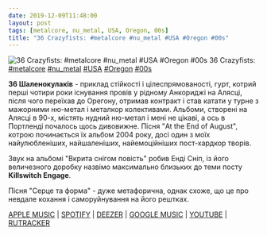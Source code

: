 ```yaml
---
date: 2019-12-09T11:48:00
layout: post
tags: [metalcore, nu_metal, USA, Oregon, 00s]
title: "36 Crazyfists: #metalcore #nu_metal #USA #Oregon #00s"
---
```

![36 Crazyfists: #metalcore #nu_metal #USA #Oregon #00s](https://res.cloudinary.com/vast-space-unexplored/image/upload/photos/photo_815_09-12-2019_11-48-00.jpg)
36 Crazyfists: [#metalcore](/tags/#metalcore) [#nu_metal](/tags/#nu_metal) [#USA](/tags/#USA) [#Oregon](/tags/#Oregon) [#00s](/tags/#00s)

**36 Шаленокулаків** - приклад стійкості і цілеспрямованості, гурт, котрий перші чотири роки існування провів у рідному Анкориджі на Алясці, після чого переїхав до Орегону, отримав контракт і став катати у турне з мажорними ню-метал і металкор колективами. Альбоми, створені на Алясці в 90-х, містять нудний ню-метал і мені не цікаві, а ось в Портленді почалось щось дивовижне. Пісня &quot;At the End of August&quot;, котрою починається їх альбом 2004 року, досі один з моїх найулюбленіших, найшаленіших, найемоційніших пост-хардкор творів.

Звук на альбомі &quot;Вкрита снігом повість&quot; робив Енді Сніп, із його величезного доробку назвімо максимально близьких до теми посту **Killswitch Engage**.

Пісня &quot;Серце та форма&quot; - дуже метафорична, однак схоже, що це про невдале кохання і саморуйнування на його рештках.

[APPLE MUSIC](https://music.apple.com/ru/album/a-snow-capped-romance/214409139) \| [SPOTIFY](https://open.spotify.com/album/4RXbqQIZqHp5VhyhQZkvD9) \| [DEEZER](https://www.deezer.com/album/97423?utm_source=deezer&amp;utm_content=album-97423&amp;utm_term=1601611822_1575884785&amp;utm_medium=web) \| [GOOGLE MUSIC](https://play.google.com/music/m/Bvug6nxtkjcukb2ntnnsuultchu?t=A_Snow_Capped_Romance_-_36_Crazyfists) \| [YOUTUBE](https://www.youtube.com/playlist?list=OLAK5uy_lzyBDg6a_Zy03jzSaA9Eryu7mhMPo3-7w) \| [RUTRACKER](https://rutracker.org/forum/viewtopic.php?t=4053964)